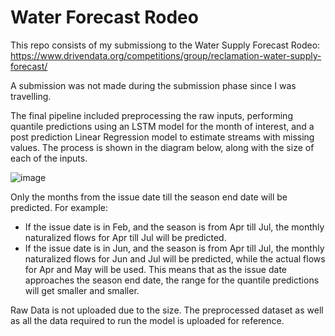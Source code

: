 # Water Forecast Rodeo

This repo consists of my submissiong to the Water Supply Forecast Rodeo: https://www.drivendata.org/competitions/group/reclamation-water-supply-forecast/

A submission was not made during the submission phase since I was travelling. 

The final pipeline included preprocessing the raw inputs, performing quantile predictions using an LSTM model for the month of interest, and a post prediction Linear Regression model to estimate streams with missing values. The process is shown in the diagram below, along with the size of each of the inputs.

![image](https://github.com/quekyuchern/waterforecast/assets/40288437/25d7d34c-2fb9-49a8-8bab-a60195b2990a)

Only the months from the issue date till the season end date will be predicted. For example:
  - If the issue date is in Feb, and the season is from Apr till Jul, the monthly naturalized flows for Apr till Jul will be predicted.
  - If the issue date is in Jun, and the season is from Apr till Jul, the monthly naturalized flows for Jun and Jul will be predicted, while the actual flows for Apr and May will be used.
This means that as the issue date approaches the season end date, the range for the quantile predictions will get smaller and smaller.

Raw Data is not uploaded due to the size. The preprocessed dataset as well as all the data required to run the model is uploaded for reference.

